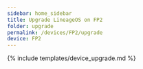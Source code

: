```yaml
---
sidebar: home_sidebar
title: Upgrade LineageOS on FP2
folder: upgrade
permalink: /devices/FP2/upgrade
device: FP2
---
```

{% include templates/device_upgrade.md %}
